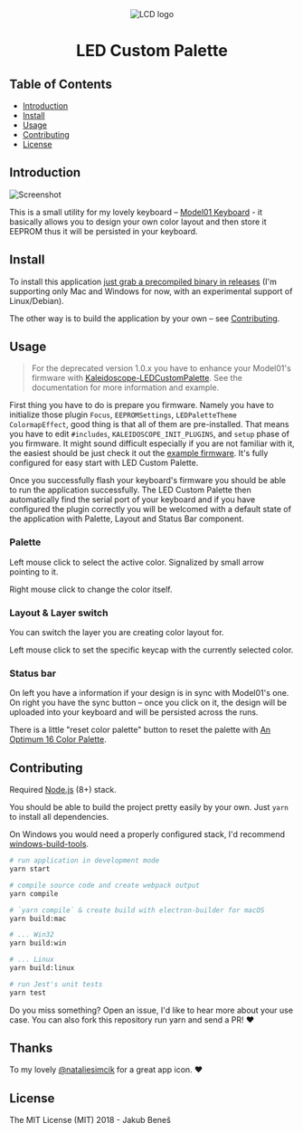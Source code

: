 <div align="center">
 <img src="https://user-images.githubusercontent.com/8135252/43808206-46044a9e-9aac-11e8-82d6-3d872724c87e.png" alt="LCD logo" title="LCD" />

<h1>LED Custom Palette</h1>
</div>

## Table of Contents

- [Introduction](#introduction)
- [Install](#install)
- [Usage](#usage)
- [Contributing](#contributing)
- [License](#license)

## Introduction

<img src="https://user-images.githubusercontent.com/8135252/43947453-70872b1e-9c88-11e8-8e3c-f59025c45d21.png" alt="Screenshot" title="Main screen"/>

This is a small utility for my lovely keyboard – [Model01 Keyboard](https://shop.keyboard.io/) - it basically allows you to design your own color layout and then store it EEPROM thus it will be persisted in your keyboard.

## Install

To install this application [just grab a precompiled binary in releases](https://github.com/jukben/keyboardio-led-custom-palette/releases) (I'm supporting only Mac and Windows for now, with an experimental support of Linux/Debian).

The other way is to build the application by your own – see [Contributing](#contributing).

## Usage

> For the deprecated version 1.0.x you have to enhance your Model01's firmware with [Kaleidoscope-LEDCustomPalette](https://github.com/jukben/Kaleidoscope-LEDCustomPalette). See the documentation for more information and example.

First thing you have to do is prepare you firmware. Namely you have to initialize those plugin `Focus`, `EEPROMSettings`, `LEDPaletteTheme` `ColormapEffect`, good thing is that all of them are pre-installed. That means you have to edit `#includes`, `KALEIDOSCOPE_INIT_PLUGINS`, and `setup` phase of you firmware. It might sound difficult especially if you are not familiar with it, the easiest should be just check it out the [example firmware](./example/Model01-LEDCustomPalette.ino). It's fully configured for easy start with LED Custom Palette.

Once you successfully flash your keyboard's firmware you should be able to run the application successfully. The LED Custom Palette then automatically find the serial port of your keyboard and if you have configured the plugin correctly you will be welcomed with a default state of the application with Palette, Layout and Status Bar component.

### Palette

Left mouse click to select the active color. Signalized by small arrow pointing to it.

Right mouse click to change the color itself.

### Layout & Layer switch

You can switch the layer you are creating color layout for.

Left mouse click to set the specific keycap with the currently selected color.

### Status bar

On left you have a information if your design is in sync with Model01's one. On right you have the sync button – once you click on it, the design will be uploaded into your keyboard and will be persisted across the runs.

There is a little "reset color palette" button to reset the palette with [An Optimum 16 Color Palette](http://alumni.media.mit.edu/~wad/color/palette.html).

## Contributing

Required [Node.js](http://nodejs.org/) (8+) stack.

You should be able to build the project pretty easily by your own. Just `yarn` to install all dependencies.

On Windows you would need a properly configured stack, I'd recommend [windows-build-tools](https://github.com/felixrieseberg/windows-build-tools).

```bash
# run application in development mode
yarn start

# compile source code and create webpack output
yarn compile

# `yarn compile` & create build with electron-builder for macOS
yarn build:mac

# ... Win32
yarn build:win

# ... Linux
yarn build:linux

# run Jest's unit tests
yarn test
```

Do you miss something? Open an issue, I'd like to hear more about your use case. You can also fork this repository run yarn and send a PR! ❤️

## Thanks

To my lovely [@nataliesimcik](https://www.instagram.com/nataliesimcik/) for a great app icon. ❤️

## License

The MIT License (MIT) 2018 - Jakub Beneš
